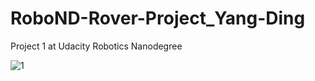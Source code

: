 # RoboND-Rover-Project_Yang-Ding
Project 1 at Udacity Robotics Nanodegree


![1](https://user-images.githubusercontent.com/16826926/51770130-f351c280-20b2-11e9-9444-caaa09248536.PNG)
